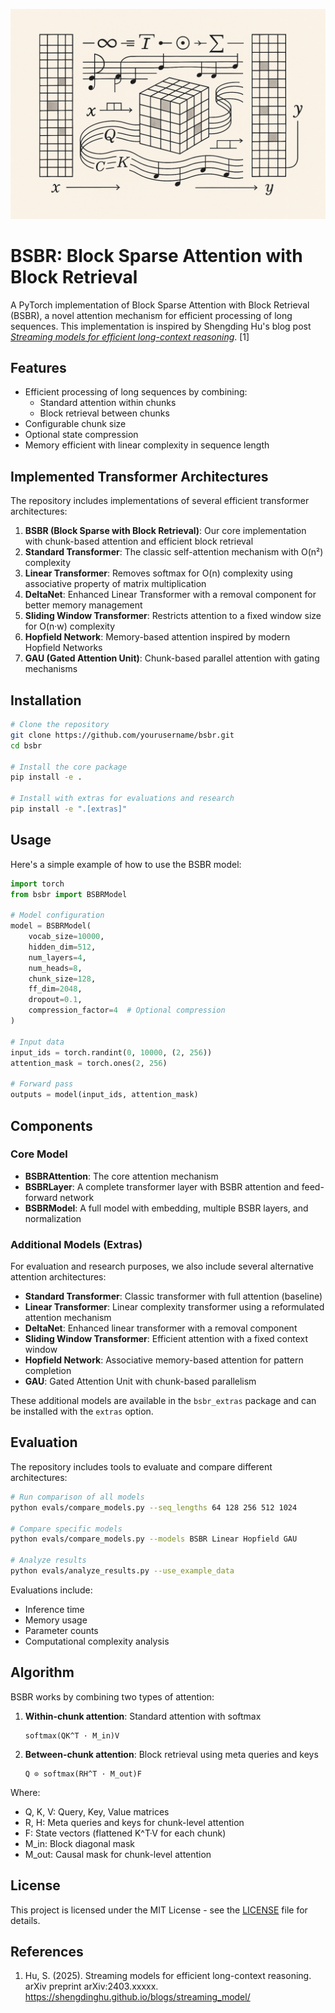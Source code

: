 ![](bsbr_repo_cover.png)

# BSBR: Block Sparse Attention with Block Retrieval

A PyTorch implementation of Block Sparse Attention with Block Retrieval (BSBR), a novel attention mechanism for efficient processing of long sequences. This implementation is inspired by Shengding Hu's blog post [*Streaming models for efficient long-context reasoning*](https://shengdinghu.github.io/blogs/streaming_model/). [1]

## Features

- Efficient processing of long sequences by combining:
  - Standard attention within chunks
  - Block retrieval between chunks
- Configurable chunk size
- Optional state compression
- Memory efficient with linear complexity in sequence length

## Implemented Transformer Architectures

The repository includes implementations of several efficient transformer architectures:

1. **BSBR (Block Sparse with Block Retrieval)**: Our core implementation with chunk-based attention and efficient block retrieval
2. **Standard Transformer**: The classic self-attention mechanism with O(n²) complexity
3. **Linear Transformer**: Removes softmax for O(n) complexity using associative property of matrix multiplication
4. **DeltaNet**: Enhanced Linear Transformer with a removal component for better memory management
5. **Sliding Window Transformer**: Restricts attention to a fixed window size for O(n·w) complexity
6. **Hopfield Network**: Memory-based attention inspired by modern Hopfield Networks
7. **GAU (Gated Attention Unit)**: Chunk-based parallel attention with gating mechanisms

## Installation

```bash
# Clone the repository
git clone https://github.com/yourusername/bsbr.git
cd bsbr

# Install the core package
pip install -e .

# Install with extras for evaluations and research
pip install -e ".[extras]"
```

## Usage

Here's a simple example of how to use the BSBR model:

```python
import torch
from bsbr import BSBRModel

# Model configuration
model = BSBRModel(
    vocab_size=10000,
    hidden_dim=512,
    num_layers=4,
    num_heads=8,
    chunk_size=128,
    ff_dim=2048,
    dropout=0.1,
    compression_factor=4  # Optional compression
)

# Input data
input_ids = torch.randint(0, 10000, (2, 256))
attention_mask = torch.ones(2, 256)

# Forward pass
outputs = model(input_ids, attention_mask)
```

## Components

### Core Model

- **BSBRAttention**: The core attention mechanism
- **BSBRLayer**: A complete transformer layer with BSBR attention and feed-forward network
- **BSBRModel**: A full model with embedding, multiple BSBR layers, and normalization

### Additional Models (Extras)

For evaluation and research purposes, we also include several alternative attention architectures:

- **Standard Transformer**: Classic transformer with full attention (baseline)
- **Linear Transformer**: Linear complexity transformer using a reformulated attention mechanism
- **DeltaNet**: Enhanced linear transformer with a removal component 
- **Sliding Window Transformer**: Efficient attention with a fixed context window
- **Hopfield Network**: Associative memory-based attention for pattern completion
- **GAU**: Gated Attention Unit with chunk-based parallelism

These additional models are available in the `bsbr_extras` package and can be installed with the `extras` option.

## Evaluation

The repository includes tools to evaluate and compare different architectures:

```bash
# Run comparison of all models
python evals/compare_models.py --seq_lengths 64 128 256 512 1024

# Compare specific models
python evals/compare_models.py --models BSBR Linear Hopfield GAU

# Analyze results
python evals/analyze_results.py --use_example_data
```

Evaluations include:
- Inference time
- Memory usage
- Parameter counts
- Computational complexity analysis

## Algorithm

BSBR works by combining two types of attention:

1. **Within-chunk attention**: Standard attention with softmax
   ```
   softmax(QK^T · M_in)V
   ```

2. **Between-chunk attention**: Block retrieval using meta queries and keys
   ```
   Q ⊙ softmax(RH^T · M_out)F
   ```

Where:
- Q, K, V: Query, Key, Value matrices
- R, H: Meta queries and keys for chunk-level attention
- F: State vectors (flattened K^T·V for each chunk)
- M_in: Block diagonal mask
- M_out: Causal mask for chunk-level attention

## License

This project is licensed under the MIT License - see the [LICENSE](LICENSE) file for details.

## References

1. Hu, S. (2025). Streaming models for efficient long-context reasoning. arXiv preprint arXiv:2403.xxxxx. https://shengdinghu.github.io/blogs/streaming_model/
